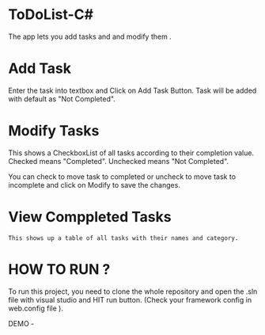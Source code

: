 # ToDoList-C#
The app lets you add tasks and and modify them .

# Add Task
  Enter the task into textbox and Click on Add Task Button. Task will be added with default as "Not Completed".
  
# Modify Tasks
  This shows a CheckboxList of all tasks according to their completion value.
  Checked means "Completed".
  Unchecked means "Not Completed".
  
  You can check to move task to completed or uncheck to move task to incomplete and click on Modify to save the changes.
  
# View Comppleted Tasks
	This shows up a table of all tasks with their names and category.
  
# HOW TO RUN ?

  To run this project, you need to clone the whole repository and open the .sln file with visual studio and HIT run button. (Check your framework config in web.config file ).

  DEMO - 
